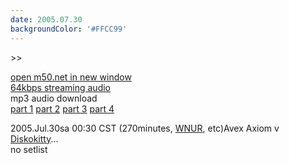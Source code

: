 ```yaml
---
date: 2005.07.30
backgroundColor: '#FFCC99'
---
```


\>>

[open m50.net in new window  
](http://m50.net/)[64kbps streaming audio](http://m50.net/streamed/2005.07.30\(64\).ra)  
mp3 audio download  
[part 1](http://m50.net/streamed/2005.07.30pt1\(64\).mp3) [part 2](http://m50.net/streamed/2005.07.30pt2\(64\).mp3) [part 3](http://m50.net/streamed/2005.07.30pt3\(64\).mp3) [part 4](http://m50.net/streamed/2005.07.30pt4\(64\).mp3)

2005.Jul.30sa 00:30 CST (270minutes, [WNUR](http://www.wnur.org/), etc)Avex Axiom v [Diskokitty](http://www.diskokitty.com/)...  
no setlist